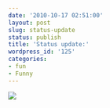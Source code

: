 ```yaml
---
date: '2010-10-17 02:51:00'
layout: post
slug: status-update
status: publish
title: 'Status update:'
wordpress_id: '125'
categories:
- fun
- Funny
---
```


[![](http://4.bp.blogspot.com/_BQ0a8k-GX20/TLoQTOhL9nI/AAAAAAAADZw/CrmTVGZGDlU/s400/Screen+shot+2010-10-03+at+%5BOct+3%5D+10.40.45+PM.png)](http://4.bp.blogspot.com/_BQ0a8k-GX20/TLoQTOhL9nI/AAAAAAAADZw/CrmTVGZGDlU/s1600/Screen+shot+2010-10-03+at+%5BOct+3%5D+10.40.45+PM.png)
